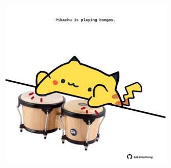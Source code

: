 <!-- built at 24/06/2025, 13:11:40 UTC -->
<p align="center">
  <img width="500" height="500" src="./ReadmeImage.svg">
</p>
